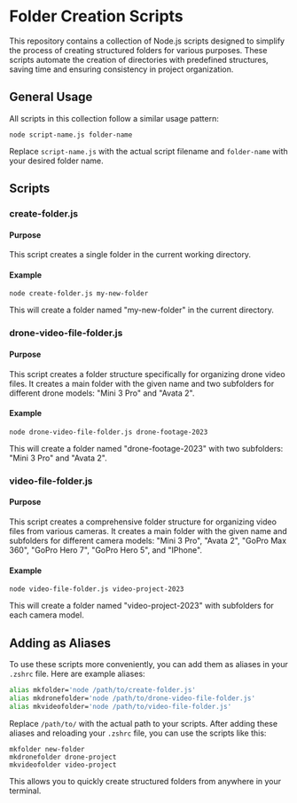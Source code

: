 # Folder Creation Scripts

This repository contains a collection of Node.js scripts designed to simplify the process of creating structured folders for various purposes. These scripts automate the creation of directories with predefined structures, saving time and ensuring consistency in project organization.

## General Usage

All scripts in this collection follow a similar usage pattern:

```
node script-name.js folder-name
```

Replace `script-name.js` with the actual script filename and `folder-name` with your desired folder name.

## Scripts

### create-folder.js

#### Purpose
This script creates a single folder in the current working directory.

#### Example
```
node create-folder.js my-new-folder
```
This will create a folder named "my-new-folder" in the current directory.

### drone-video-file-folder.js

#### Purpose
This script creates a folder structure specifically for organizing drone video files. It creates a main folder with the given name and two subfolders for different drone models: "Mini 3 Pro" and "Avata 2".

#### Example
```
node drone-video-file-folder.js drone-footage-2023
```
This will create a folder named "drone-footage-2023" with two subfolders: "Mini 3 Pro" and "Avata 2".

### video-file-folder.js

#### Purpose
This script creates a comprehensive folder structure for organizing video files from various cameras. It creates a main folder with the given name and subfolders for different camera models: "Mini 3 Pro", "Avata 2", "GoPro Max 360", "GoPro Hero 7", "GoPro Hero 5", and "IPhone".

#### Example
```
node video-file-folder.js video-project-2023
```
This will create a folder named "video-project-2023" with subfolders for each camera model.

## Adding as Aliases

To use these scripts more conveniently, you can add them as aliases in your `.zshrc` file. Here are example aliases:

```zsh
alias mkfolder='node /path/to/create-folder.js'
alias mkdronefolder='node /path/to/drone-video-file-folder.js'
alias mkvideofolder='node /path/to/video-file-folder.js'
```

Replace `/path/to/` with the actual path to your scripts. After adding these aliases and reloading your `.zshrc` file, you can use the scripts like this:

```
mkfolder new-folder
mkdronefolder drone-project
mkvideofolder video-project
```

This allows you to quickly create structured folders from anywhere in your terminal.

